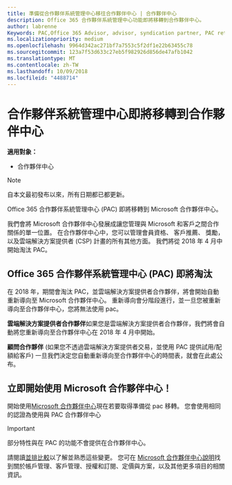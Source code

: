 ```yaml
---
title: 準備從合作夥伴系統管理中心移往合作夥伴中心 | 合作夥伴中心
description: Office 365 合作夥伴系統管理中心功能即將移轉到合作夥伴中心。
author: labrenne
Keywords: PAC,Office 365 Advisor, advisor, syndication partner, PAC retire, PAC retiring
ms.localizationpriority: medium
ms.openlocfilehash: 9964d342ac271bf7a7553c5f2df1e22b63455c78
ms.sourcegitcommit: 123a7f53d633c27eb5f982926d856de47afb1042
ms.translationtype: MT
ms.contentlocale: zh-TW
ms.lasthandoff: 10/09/2018
ms.locfileid: "4488714"
---
```

# <a name="partner-admin-center-is-moving-to-the-partner-center"></a>合作夥伴系統管理中心即將移轉到合作夥伴中心

**適用對象：**

-  合作夥伴中心

> [!NOTE]  
>  自本文最初發布以來，所有日期都已都更新。

Office 365 合作夥伴系統管理中心 (PAC) 即將移轉到 Microsoft 合作夥伴中心。

我們會將 Microsoft 合作夥伴中心發展成讓您管理與 Microsoft 和客戶之間合作關係的單一位置。 在合作夥伴中心中，您可以管理會員資格、 客戶推薦、 獎勵，以及雲端解決方案提供者 (CSP) 計畫的所有其他方面。 我們將從 2018 年 4 月中開始淘汰 PAC。

## <a name="the-office-365-partner-admin-center-pac-will-be-retired"></a>Office 365 合作夥伴系統管理中心 (PAC) 即將淘汰

在 2018 年，期間會淘汰 PAC，並雲端解決方案提供者合作夥伴，將會開始自動重新導向至 Microsoft 合作夥伴中心。 重新導向會分階段進行，並一旦您被重新導向至合作夥伴中心，您將無法使用 pac。 

**雲端解決方案提供者合作夥伴**如果您是雲端解決方案提供者合作夥伴，我們將會自動將您重新導向至合作夥伴中心在 2018 年 4 月中開始。 

**顧問合作夥伴** (如果您不透過雲端解決方案提供者交易，並使用 PAC 提供試用/配額給客戶) 一旦我們決定您自動重新導向至合作夥伴中心的時間表，就會在此處公布。 


## <a name="start-using-the-microsoft-partner-center-now"></a>立即開始使用 Microsoft 合作夥伴中心！

開始使用[Microsoft 合作夥伴中心](https://partnercenter.microsoft.com/)現在若要取得準備從 pac 移轉。  您會使用相同的認證為使用與 PAC 合作夥伴中心 

> [!IMPORTANT]  
> 部分特性與在 PAC 的功能不會提供在合作夥伴中心。

 請閱讀[並排比較](moving-from-pac-to-pc.md)以了解並熟悉這些變更。  您可在 [Microsoft 合作夥伴中心說明](https://partnercenter.microsoft.com/partner/help)找到關於帳戶管理、客戶管理、授權和訂閱、定價與方案，以及其他更多項目的相關資訊。

 